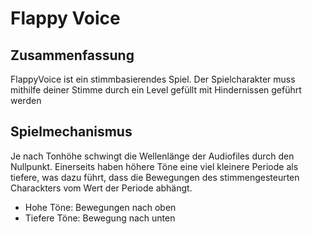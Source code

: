﻿**Flappy Voice**
=============

Zusammenfassung
--------------

FlappyVoice ist ein stimmbasierendes Spiel. Der Spielcharakter muss mithilfe deiner Stimme durch ein Level gefüllt mit Hindernissen geführt werden

Spielmechanismus
--------------

Je nach Tonhöhe schwingt die Wellenlänge der Audiofiles durch den Nullpunkt. Einerseits haben höhere Töne eine viel kleinere Periode als 
tiefere, was dazu führt, dass die Bewegungen des stimmengesteurten Charackters vom Wert der Periode abhängt. 
- Hohe Töne: Bewegungen nach oben 
- Tiefere Töne: Bewegung nach unten



